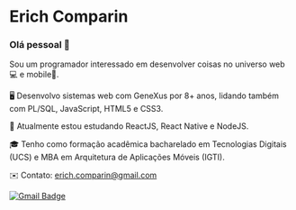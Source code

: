 
# Erich Comparin

### Olá pessoal 👋

Sou um programador interessado em desenvolver coisas no universo web💻 e mobile📱.

🖥️ Desenvolvo sistemas web com GeneXus por 8+ anos, lidando também com PL/SQL, JavaScript, HTML5 e CSS3.

🚀 Atualmente estou estudando ReactJS, React Native e NodeJS.

🎓 Tenho como formação acadêmica bacharelado em Tecnologias Digitais (UCS) e MBA em Arquitetura de Aplicações Móveis (IGTI).

✉️ Contato: erich.comparin@gmail.com

[![Gmail Badge](https://img.shields.io/badge/-erich.comparin@gmail.com-c14438?style=flat-square&logo=Gmail&logoColor=white&link=mailto:erich.comparin@gmail.com)](mailto:erich.comparin@gmail.com)
